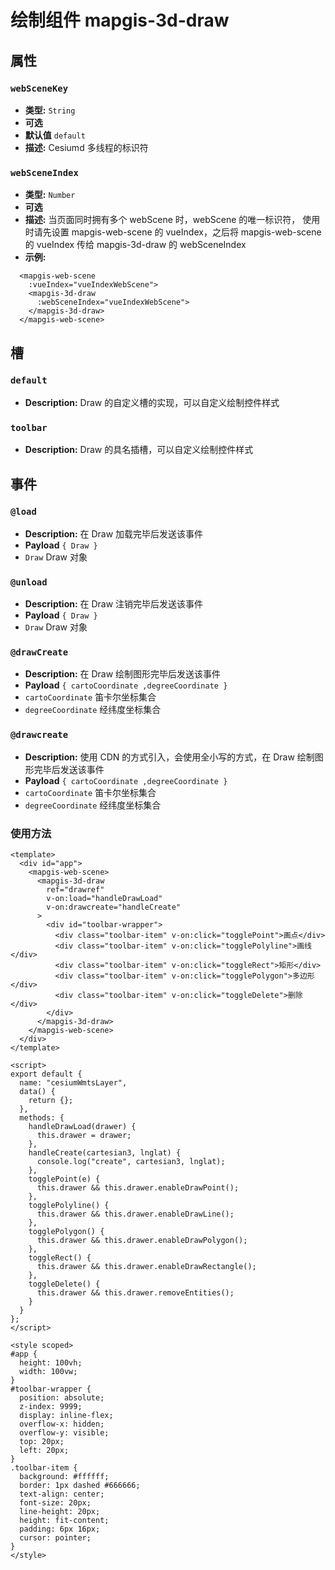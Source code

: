 # 绘制组件 mapgis-3d-draw

## 属性

### `webSceneKey`

- **类型:** `String`
- **可选**
- **默认值** `default`
- **描述:** Cesiumd 多线程的标识符

### `webSceneIndex`

- **类型:** `Number`
- **可选**
- **描述:** 当页面同时拥有多个 webScene 时，webScene 的唯一标识符，
  使用时请先设置 mapgis-web-scene 的 vueIndex，之后将 mapgis-web-scene 的
  vueIndex 传给 mapgis-3d-draw 的 webSceneIndex
- **示例:**

```
  <mapgis-web-scene
    :vueIndex="vueIndexWebScene">
    <mapgis-3d-draw
      :webSceneIndex="vueIndexWebScene">
    </mapgis-3d-draw>
  </mapgis-web-scene>
```

## 槽

### `default`

- **Description:** Draw 的自定义槽的实现，可以自定义绘制控件样式

### `toolbar`

- **Description:** Draw 的具名插槽，可以自定义绘制控件样式

## 事件

### `@load`

- **Description:** 在 Draw 加载完毕后发送该事件
- **Payload** `{ Draw }`
- `Draw` Draw 对象

### `@unload`

- **Description:** 在 Draw 注销完毕后发送该事件
- **Payload** `{ Draw }`
- `Draw` Draw 对象

### `@drawCreate`

- **Description:** 在 Draw 绘制图形完毕后发送该事件
- **Payload** `{ cartoCoordinate ,degreeCoordinate }`
- `cartoCoordinate` 笛卡尔坐标集合
- `degreeCoordinate` 经纬度坐标集合

### `@drawcreate`

- **Description:** 使用 CDN 的方式引入，会使用全小写的方式，在 Draw 绘制图形完毕后发送该事件
- **Payload** `{ cartoCoordinate ,degreeCoordinate }`
- `cartoCoordinate` 笛卡尔坐标集合
- `degreeCoordinate` 经纬度坐标集合

### 使用方法

```vue
<template>
  <div id="app">
    <mapgis-web-scene>
      <mapgis-3d-draw
        ref="drawref"
        v-on:load="handleDrawLoad"
        v-on:drawcreate="handleCreate"
      >
        <div id="toolbar-wrapper">
          <div class="toolbar-item" v-on:click="togglePoint">画点</div>
          <div class="toolbar-item" v-on:click="togglePolyline">画线</div>
          <div class="toolbar-item" v-on:click="toggleRect">矩形</div>
          <div class="toolbar-item" v-on:click="togglePolygon">多边形</div>
          <div class="toolbar-item" v-on:click="toggleDelete">删除</div>
        </div>
      </mapgis-3d-draw>
    </mapgis-web-scene>
  </div>
</template>

<script>
export default {
  name: "cesiumWmtsLayer",
  data() {
    return {};
  },
  methods: {
    handleDrawLoad(drawer) {
      this.drawer = drawer;
    },
    handleCreate(cartesian3, lnglat) {
      console.log("create", cartesian3, lnglat);
    },
    togglePoint(e) {
      this.drawer && this.drawer.enableDrawPoint();
    },
    togglePolyline() {
      this.drawer && this.drawer.enableDrawLine();
    },
    togglePolygon() {
      this.drawer && this.drawer.enableDrawPolygon();
    },
    toggleRect() {
      this.drawer && this.drawer.enableDrawRectangle();
    },
    toggleDelete() {
      this.drawer && this.drawer.removeEntities();
    }
  }
};
</script>

<style scoped>
#app {
  height: 100vh;
  width: 100vw;
}
#toolbar-wrapper {
  position: absolute;
  z-index: 9999;
  display: inline-flex;
  overflow-x: hidden;
  overflow-y: visible;
  top: 20px;
  left: 20px;
}
.toolbar-item {
  background: #ffffff;
  border: 1px dashed #666666;
  text-align: center;
  font-size: 20px;
  line-height: 20px;
  height: fit-content;
  padding: 6px 16px;
  cursor: pointer;
}
</style>
```
